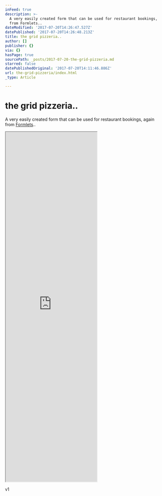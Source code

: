 ```yaml
---
inFeed: true
description: >-
  A very easily created form that can be used for restaurant bookings, again
  from Formlets..
dateModified: '2017-07-20T14:26:47.527Z'
datePublished: '2017-07-20T14:26:48.213Z'
title: the grid pizzeria..
author: []
publisher: {}
via: {}
hasPage: true
sourcePath: _posts/2017-07-20-the-grid-pizzeria.md
starred: false
datePublishedOriginal: '2017-07-20T14:11:46.886Z'
url: the-grid-pizzeria/index.html
_type: Article

---
```

# the grid pizzeria..

A very easily created form that can be used for restaurant bookings, again from [Formlets][0]..

<iframe src="https://the-grid.github.io/ed-userhtml/?g=eJw1y0EKwjAQheGrhAHd6aQLwUqnbsSCKxdeoG2mJtQQmYx6fbHB5fcefxMm6SOb4AimJPHBmjdlA5NlJPCqz3xA_L_bMcUFGbWvr_W-uwznWxfcfMJjKUnlxes3VWAWD0kcC4EF8wlOPUFl7QqM53D3-tPOQttgqdsv_tcxUg" height="1150" style=""></iframe>

v1

[0]: https://formlets.com/?ref=gridtalk